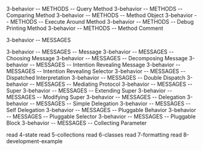 3-behavior -- METHODS -- Query Method
3-behavior -- METHODS -- Comparing Method
3-behavior -- METHODS -- Method Object
3-behavior -- METHODS -- Execute Around Method
3-behavior -- METHODS -- Debug Printing Method
3-behavior -- METHODS -- Method Comment

3-behavior -- MESSAGES

3-behavior -- MESSAGES -- Message
3-behavior -- MESSAGES -- Choosing Message
3-behavior -- MESSAGES -- Decomposing Message
3-behavior -- MESSAGES -- Intention Revealing Message
3-behavior -- MESSAGES -- Intention Revealing Selector
3-behavior -- MESSAGES -- Dispatched Interpretation
3-behavior -- MESSAGES -- Double Dispatch
3-behavior -- MESSAGES -- Mediating Protocol
3-behavior -- MESSAGES -- Super
3-behavior -- MESSAGES -- Extending Super
3-behavior -- MESSAGES -- Modifying Super
3-behavior -- MESSAGES -- Delegation
3-behavior -- MESSAGES -- Simple Delegation
3-behavior -- MESSAGES -- Self Delegation
3-behavior -- MESSAGES -- Pluggable Behavior
3-behavior -- MESSAGES -- Pluggable Selector
3-behavior -- MESSAGES -- Pluggable Block
3-behavior -- MESSAGES -- Collecting Parameter

read 4-state
read 5-collections
read 6-classes
read 7-formatting
read 8-development-example
